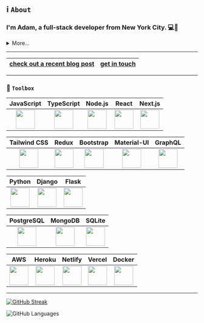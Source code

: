 ## ℹ️ `About`
### I'm Adam, a full-stack developer from New York City.  💻🗽  

<details>
<summary>More...</summary>
I love using cutting edge technologies to bring ideas to life. With an emphasis on web development, I specialize in JavaScript/TypeScript and Python.     
</details>

---

|[check out a recent blog post](https://www.adamhunter.website/blog)|[get in touch](mailto:adamhunter928@gmail.com)|
|---|---|



<!-- <details>
<summary></summary>
</details> -->


<!---
Adamhunter108/Adamhunter108 is a ✨ special ✨ repository because its `README.md` (this file) appears on your GitHub profile.
You can click the Preview link to take a look at your changes.
--->

---

### 🧰 `Toolbox`  

| JavaScript | TypeScript | Node.js | React | Next.js | 
| :----: | :----: | :----: | :----: | :----: |
| <img src="https://cdn.worldvectorlogo.com/logos/logo-javascript.svg" width="50" height="50"/> | <img src="https://cdn.worldvectorlogo.com/logos/typescript.svg" width="50" height="50"/> | <img src="https://cdn.worldvectorlogo.com/logos/nodejs-icon.svg" width="50" height="50"/> | <img src="https://cdn.worldvectorlogo.com/logos/react-2.svg" width="50" height="50"/> | <img src="https://cdn.worldvectorlogo.com/logos/next-js.svg" width="50" height="50"/> | <br>

| Tailwind CSS | Redux | Bootstrap | Material-UI | GraphQL |
| :----: | :----: | :----: | :----: | :----: |
| <img src="https://cdn.worldvectorlogo.com/logos/tailwind-css-2.svg" width="50" height="50"/> | <img src="https://cdn.worldvectorlogo.com/logos/redux.svg" width="50" height="50"/> | <img src="https://cdn.worldvectorlogo.com/logos/bootstrap-5-1.svg" width="50" height="50"/> | <img src="https://cdn.worldvectorlogo.com/logos/material-ui-1.svg" width="50" height="50"/> | <img src="https://cdn.worldvectorlogo.com/logos/graphql.svg" width="50" height="50"/> | <br>

| Python | Django | Flask |
| :----: | :----: | :----: |
| <img src="https://cdn.worldvectorlogo.com/logos/python-5.svg" width="50" height="50"/> | <img src="https://cdn.worldvectorlogo.com/logos/django.svg" width="50" height="50"/> | <img src="https://cdn.worldvectorlogo.com/logos/flask.svg" width="50" height="50"/> | <br>

| PostgreSQL | MongoDB | SQLite |
| :----: | :----: | :----: |
| <img src="https://cdn.worldvectorlogo.com/logos/postgresql.svg" width="50" height="50"/> | <img src="https://cdn.worldvectorlogo.com/logos/mongodb-icon-1.svg" width="50" height="50"/> | <img src="https://cdn.worldvectorlogo.com/logos/sqlite.svg" width="50" height="50"/> | <br>

| AWS | Heroku | Netlify | Vercel | Docker |
| :----: | :----: | :----: | :----: | :----: |
| <img src="https://cdn.worldvectorlogo.com/logos/aws-2.svg" width="50" height="50"/> | <img src="https://cdn.worldvectorlogo.com/logos/heroku-4.svg" width="50" height="50"/> | <img src="https://cdn.worldvectorlogo.com/logos/netlify.svg" width="50" height="50"/> | <img src="https://cdn.worldvectorlogo.com/logos/vercel.svg" width="50" height="50"/> | <img src="https://cdn.worldvectorlogo.com/logos/docker.svg" width="50" height="50"/> |

---

[![GitHub Streak](https://github-readme-streak-stats.herokuapp.com?user=Adamhunter108&theme=neon-dark)](https://git.io/streak-stats)     

![GitHub Languages](https://github-readme-stats.vercel.app/api/top-langs?username=adamhunter108&show_icons=true&theme=dark&locale=en&layout=compact&count_private=true&hide=scss)


